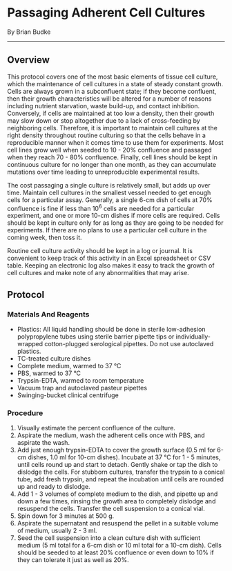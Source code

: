 # Passaging Adherent Cell Cultures
By Brian Budke
___
## Overview
This protocol covers one of the most basic elements of tissue cell culture, which the maintenance of cell cultures in a state of steady constant growth. Cells are always grown in a subconfluent state; if they become confluent, then their growth characteristics will be altered for a number of reasons including nutrient starvation, waste build-up, and contact inhibition. Conversely, if cells are maintained at too low a density, then their growth may slow down or stop altogether due to a lack of cross-feeding by neighboring cells. Therefore, it is important to maintain cell cultures at the right density throughout routine culturing so that the cells behave in a reproducible manner when it comes time to use them for experiments. Most cell lines grow well when seeded to 10 - 20% confluence and passaged when they reach 70 - 80% confluence. Finally, cell lines should be kept in continuous culture for no longer than one month, as they can accumulate mutations over time leading to unreproducible experimental results.

The cost passaging a single culture is relatively small, but adds up over time. Maintain cell cultures in the smallest vessel needed to get enough cells for a particular assay. Generally, a single 6-cm dish of cells at 70% confluence is fine if less than 10<sup>6</sup> cells are needed for a particular experiment, and one or more 10-cm dishes if more cells are required. Cells should be kept in culture only for as long as they are going to be needed for experiments. If there are no plans to use a particular cell culture in the coming week, then toss it.

Routine cell culture activity should be kept in a log or journal. It is convenient to keep track of this activity in an Excel spreadsheet or CSV table. Keeping an electronic log also makes it easy to track the growth of cell cultures and make note of any abnormalities that may arise.

## Protocol
### Materials And Reagents
- Plastics: All liquid handling should be done in sterile low-adhesion polypropylene tubes using sterile barrier pipette tips or individually-wrapped cotton-plugged serological pipettes. Do not use autoclaved plastics.
- TC-treated culture dishes
- Complete medium, warmed to 37 °C
- PBS, warmed to 37 °C
- Trypsin-EDTA, warmed to room temperature
- Vacuum trap and autoclaved pasteur pipettes
- Swinging-bucket clinical centrifuge

### Procedure
1. Visually estimate the percent confluence of the culture.
1. Aspirate the medium, wash the adherent cells once with PBS, and aspirate the wash.
1. Add just enough trypsin-EDTA to cover the growth surface (0.5 ml for 6-cm dishes, 1.0 ml for 10-cm dishes). Incubate at 37 °C for 1 - 5 minutes, until cells round up and start to detach. Gently shake or tap the dish to dislodge the cells. For stubborn cultures, transfer the trypsin to a conical tube, add fresh trypsin, and repeat the incubation until cells are rounded up and ready to dislodge.
1. Add 1 - 3 volumes of complete medium to the dish, and pipette up and down a few times, rinsing the growth area to completely dislodge and resuspend the cells. Transfer the cell suspension to a conical vial.
1. Spin down for 3 minutes at 500 g.
1. Aspirate the supernatant and resuspend the pellet in a suitable volume of medium, usually 2 - 3 ml.
1. Seed the cell suspension into a clean culture dish with sufficient medium (5 ml total for a 6-cm dish or 10 ml total for a 10-cm dish). Cells should be seeded to at least 20% confluence or even down to 10% if they can tolerate it just as well as 20%.
